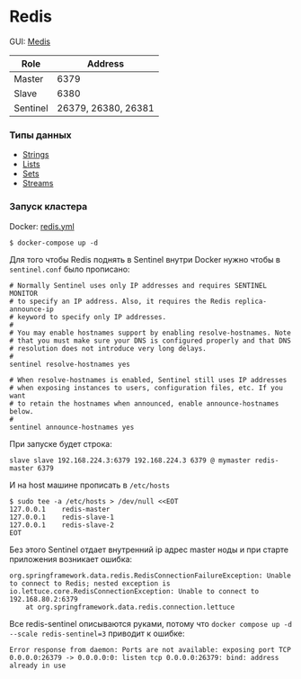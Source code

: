 # Redis

GUI: [Medis](https://github.com/luin/medis)

|   Role   |        Address      |
|----------|---------------------|
| Master   | 6379                |
| Slave    | 6380                |
| Sentinel | 26379, 26380, 26381 |

### Типы данных

* [Strings](https://redis.io/docs/data-types/strings/)
* [Lists](https://redis.io/docs/data-types/lists/)
* [Sets](https://redis.io/docs/data-types/sets/)
* [Streams](https://redis.io/docs/data-types/streams/)

### Запуск кластера

Docker: [redis.yml](docker/docker-compose.yml)

```shell
$ docker-compose up -d
```

Для того чтобы Redis поднять в Sentinel внутри Docker нужно чтобы в `sentinel.conf` было прописано:

```
# Normally Sentinel uses only IP addresses and requires SENTINEL MONITOR
# to specify an IP address. Also, it requires the Redis replica-announce-ip
# keyword to specify only IP addresses.
#
# You may enable hostnames support by enabling resolve-hostnames. Note
# that you must make sure your DNS is configured properly and that DNS
# resolution does not introduce very long delays.
#
sentinel resolve-hostnames yes

# When resolve-hostnames is enabled, Sentinel still uses IP addresses
# when exposing instances to users, configuration files, etc. If you want
# to retain the hostnames when announced, enable announce-hostnames below.
#
sentinel announce-hostnames yes
```

При запуске будет строка:

```log
slave slave 192.168.224.3:6379 192.168.224.3 6379 @ mymaster redis-master 6379
```

И на host машине прописать в `/etc/hosts`

```shell
$ sudo tee -a /etc/hosts > /dev/null <<EOT
127.0.0.1    redis-master
127.0.0.1    redis-slave-1
127.0.0.1    redis-slave-2
EOT
```

Без этого Sentinel отдает внутренний ip адрес master ноды и при старте приложения возникает ошибка:

```log
org.springframework.data.redis.RedisConnectionFailureException: Unable to connect to Redis; nested exception is io.lettuce.core.RedisConnectionException: Unable to connect to 192.168.80.2:6379
	at org.springframework.data.redis.connection.lettuce
```

Все redis-sentinel описываются руками, потому что `docker compose up -d --scale redis-sentinel=3` приводит к ошибке:

```
Error response from daemon: Ports are not available: exposing port TCP 0.0.0.0:26379 -> 0.0.0.0:0: listen tcp 0.0.0.0:26379: bind: address already in use
```
